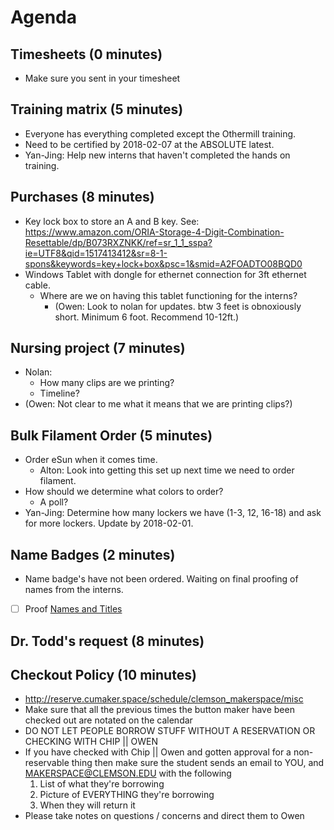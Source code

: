 # Agenda

## Timesheets (0 minutes)
- Make sure you sent in your timesheet

## Training matrix (5 minutes)
- Everyone has everything completed except the Othermill training.
- Need to be certified by 2018-02-07 at the ABSOLUTE latest.
- Yan-Jing: Help new interns that haven't completed the hands on training.

## Purchases (8 minutes)
- Key lock box to store an A and B key. See:
https://www.amazon.com/ORIA-Storage-4-Digit-Combination-Resettable/dp/B073RXZNKK/ref=sr_1_1_sspa?ie=UTF8&qid=1517413412&sr=8-1-spons&keywords=key+lock+box&psc=1&smid=A2FOADTO08BQD0
- Windows Tablet with dongle for ethernet connection for 3ft ethernet cable.
  - Where are we on having this tablet functioning for the interns?
    - (Owen: Look to nolan for updates. btw 3 feet is obnoxiously short. Minimum 6 foot. Recommend 10-12ft.)

## Nursing project (7 minutes)
- Nolan:
  - How many clips are we printing?
  - Timeline?
 - (Owen: Not clear to me what it means that we are printing clips?)

## Bulk Filament Order (5 minutes)
- Order eSun when it comes time.
  - Alton: Look into getting this set up next time we need to order filament.
- How should we determine what colors to order?
  - A poll?
- Yan-Jing: Determine how many lockers we have (1-3, 12, 16-18) and ask for more lockers. Update by 2018-02-01.

## Name Badges (2 minutes)
- Name badge's have not been ordered. Waiting on final proofing of names from the interns.
- [ ] Proof [Names and Titles](/assets/2018-01-23_Name_Badge_Draft_Order.pdf)

## Dr. Todd's request (8 minutes)

## Checkout Policy (10 minutes)
- http://reserve.cumaker.space/schedule/clemson_makerspace/misc
- Make sure that all the previous times the button maker have been checked out are notated on the calendar
- DO NOT LET PEOPLE BORROW STUFF WITHOUT A RESERVATION OR CHECKING WITH CHIP || OWEN
- If you have checked with Chip || Owen and gotten approval for a non-reservable thing then make sure the student sends an email to YOU, and MAKERSPACE@CLEMSON.EDU with the following
    1. List of what they're borrowing
    2. Picture of EVERYTHING they're borrowing
    3. When they will return it
- Please take notes on questions / concerns and direct them to Owen
